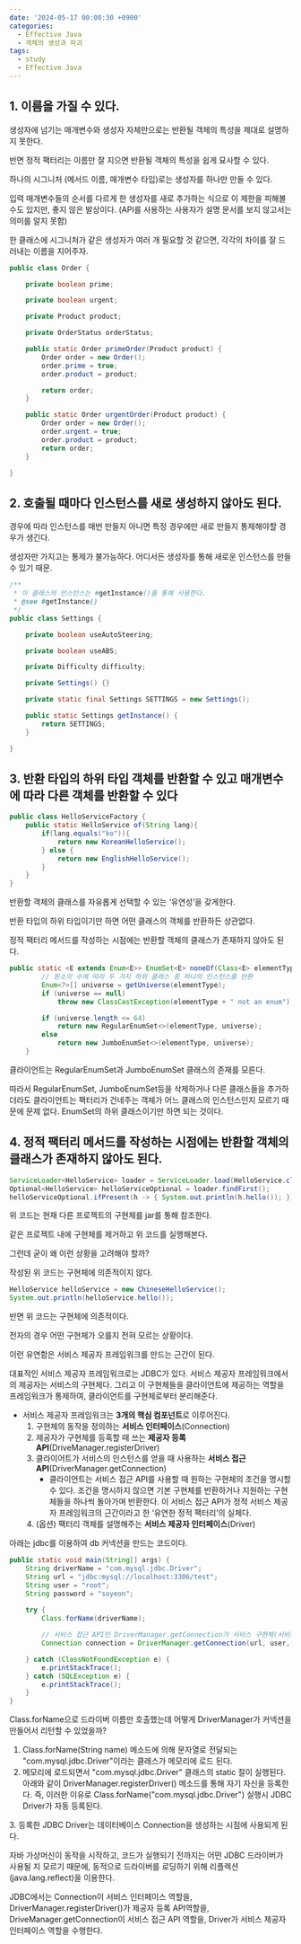 ```yaml
---
date: '2024-05-17 00:00:30 +0900'
categories:
  - Effective Java
  - 객체의 생성과 파괴
tags:
  - study
  - Effective Java
---
```

## 1. 이름을 가질 수 있다.

생성자에 넘기는 매개변수와 생성자 자체만으로는 반환될 객체의 특성을 제대로 설명하지 못한다. 

반면 정적 팩터리는 이름만 잘 지으면 반환될 객체의 특성을 쉽게 묘사할 수 있다. 

하나의 시그니처 (메서드 이름, 매개변수 타입)로는 생성자를 하나만 만들 수 있다. 

입력 매개변수들의 순서를 다르게 한 생성자를 새로 추가하는 식으로 이 제한을 피해볼 수도 있지만, 좋지 않은 발상이다. (API를 사용하는 사용자가 설명 문서를 보지 않고서는 의미를 알지 못함)

한 클래스에 시그니처가 같은 생성자가 여러 개 필요할 것 같으면, 각각의 차이를 잘 드러내는 이름을 지어주자. 

```java
public class Order {

    private boolean prime;

    private boolean urgent;

    private Product product;

    private OrderStatus orderStatus;

    public static Order primeOrder(Product product) {
        Order order = new Order();
        order.prime = true;
        order.product = product;

        return order;
    }

    public static Order urgentOrder(Product product) {
        Order order = new Order();
        order.urgent = true;
        order.product = product;
        return order;
    }

}

```

## 2. 호출될 때마다 인스턴스를 새로 생성하지 않아도 된다.

경우에 따라 인스턴스를 매번 만들지 아니면 특정 경우에만 새로 만들지 통제해야할 경우가 생긴다. 

생성자만 가지고는 통제가 불가능하다. 어디서든 생성자를 통해 새로운 인스턴스를 만들 수 있기 때문. 

```java
/**
 * 이 클래스의 인스턴스는 #getInstance()를 통해 사용한다.
 * @see #getInstance()
 */
public class Settings {

    private boolean useAutoSteering;

    private boolean useABS;

    private Difficulty difficulty;

    private Settings() {}

    private static final Settings SETTINGS = new Settings();

    public static Settings getInstance() {
        return SETTINGS;
    }

}
```

## 3. 반환 타입의 **하위 타입 객체를 반환할 수 있고 매개변수에 따라 다른 객체를 반환할 수 있다**

```java
public class HelloServiceFactory {
	public static HelloService of(String lang){
		if(lang.equals("ko")){
			return new KoreanHelloService();
		} else {
			return new EnglishHelloService();
		}
	}
}
```

반환할 객체의 클래스를 자유롭게 선택할 수 있는 ‘유연성’을 갖게한다. 

반환 타입의 하위 타입이기만 하면 어떤 클래스의 객체를 반환하든 상관없다. 

정적 팩터리 메서드를 작성하는 시점에는 반환할 객체의 클래스가 존재하지 않아도 된다. 

```java
public static <E extends Enum<E>> EnumSet<E> noneOf(Class<E> elementType) {
    	// 원소의 수에 따라 두 가지 하위 클래스 중 하나의 인스턴스를 반환
        Enum<?>[] universe = getUniverse(elementType);
        if (universe == null)
            throw new ClassCastException(elementType + " not an enum");

        if (universe.length <= 64)
            return new RegularEnumSet<>(elementType, universe);
        else
            return new JumboEnumSet<>(elementType, universe);
    }
```

클라이언트는 RegularEnumSet과 JumboEnumSet 클래스의 존재를 모른다.

따라서 RegularEnumSet, JumboEnumSet등을 삭제하거나 다른 클래스들을 추가하더라도 클라이언트는 팩터리가 건네주는 객체가 어느 클래스의 인스턴스인지 모르기 때문에 문제 없다. EnumSet의 하위 클래스이기만 하면 되는 것이다.

## 4. 정적 팩터리 메서드를 작성하는 시점에는 반환할 객체의 클래스가 존재하지 않아도 된다.

```java
ServiceLoader<HelloService> loader = ServiceLoader.load(HelloService.class);
Optional<HelloService> helloServiceOptional = loader.findFirst();
helloServiceOptional.ifPresent(h -> { System.out.println(h.hello()); });
```

위 코드는 현재 다른 프로젝트의 구현체를 jar를 통해 참조한다.  

같은 프로젝트 내에 구현체를 제거하고 위 코드를 실행해본다. 

그런데 굳이 왜 이런 상황을 고려해야 할까?  

작성된 위 코드는 구현체에 의존적이지 않다. 

```java
HelloService helloService = new ChineseHelloService();
System.out.println(helloService.hello());
```

반면 위 코드는 구현체에 의존적이다. 

전자의 경우 어떤 구현체가 오를지 전혀 모르는 상황이다. 

이런 유연함은 서비스 제공자 프레임워크를 만드는 근간이 된다.

대표적인 서비스 제공자 프레임워크로는 JDBC가 있다. 서비스 제공자 프레임워크에서의 제공자는 서비스의 구현체다. 그리고 이 구현체들을 클라이언트에 제공하는 역할을 프레임워크가 통제하여, 클라이언트를 구현체로부터 분리해준다. 

- 서비스 제공자 프레임워크는 **3개의 핵심 컴포넌트**로 이루어진다.
    1. 구현체의 동작을 정의하는 **서비스 인터페이스**(Connection)
    2. 제공자가 구현체를 등혹할 때 쓰는 **제공자 등록 API**(DriveManager.registerDriver)
    3. 클라이어트가 서비스의 인스턴스를 얻을 때 사용하는 **서비스 접근 API**(DriverManager.getConnection)
        - 클라이언트는 서비스 접근 API를 사용할 때 원하는 구현체의 조건을 명시할 수 있다. 조건을 명시하지 않으면 기본 구현체를 반환하거나 지원하는 구현체들을 하나씩 돌아가며 반환한다. 이 서비스 접근 API가 정적 서비스 제공자 프레임워크의 근간이라고 한 ‘유연한 정적 팩터리’의 실체다.
    4. (옵션) 팩터리 객체를 설명해주는 **서비스 제공자 인터페이스**(Driver)

아래는 jdbc를 이용하여 db 커넥션을 만드는 코드이다.

```java
public static void main(String[] args) {
	String driverName = "com.mysql.jdbc.Driver";
	String url = "jdbc:mysql://localhost:3306/test";
	String user = "root";
	String password = "soyeon";
    
	try {
		Class.forName(driverName);

		// 서비스 접근 API인 DriverManager.getConnection가 서비스 구현체(서비스 인터페이스)인 Connection 반환
		Connection connection = DriverManager.getConnection(url, user, password);

	} catch (ClassNotFoundException e) {
		e.printStackTrace();
	} catch (SQLException e) {
		e.printStackTrace();
	}
}
```

Class.forName으로 드라이버 이름만 호출했는데 어떻게 DriverManager가 커넥션을 만들어서 리턴할 수 있었을까?

1. Class.forName(String name) 메소드에 의해 문자열로 전달되는 "com.mysql.jdbc.Driver"이라는 클래스가 메모리에 로드 된다.
2. 메모리에 로드되면서 "com.mysql.jdbc.Driver" 클래스의 static 절이 실행된다. 아래와 같이 DriverManager.registerDriver() 메소드를 통해 자기 자신을 등록한다. 즉, 이러한 이유로 Class.forName("com.mysql.jdbc.Driver") 실행시 JDBC Driver가 자동 등록된다.


3. 등록한 JDBC Driver는 데이터베이스 Connection을 생성하는 시점에 사용되게 된다.

자바 가상머신이 동작을 시작하고, 코드가 실행되기 전까지는 어떤 JDBC 드라이버가 사용될 지 모르기 때문에, 동적으로 드라이버를 로딩하기 위해 리플렉션(java.lang.reflect)을 이용한다.

JDBC에서는 Connection이 서비스 인터페이스 역할을, DriverManager.registerDriver()가 제공자 등록 API역할을, DriveManager.getConnection이 서비스 접근 API 역할을, Driver가 서비스 제공자 인터페이스 역할을 수행한다.